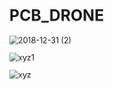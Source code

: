 # PCB_DRONE

![2018-12-31 (2)](https://user-images.githubusercontent.com/37435024/100572545-bc2a4900-32fb-11eb-9300-354ae82360bc.png)

![xyz1](https://user-images.githubusercontent.com/37435024/100574453-162d0d80-3300-11eb-870d-ea625b491942.jpg)

![xyz](https://user-images.githubusercontent.com/37435024/100574191-753e5280-32ff-11eb-81cf-46ac0eda9d96.jpg)



